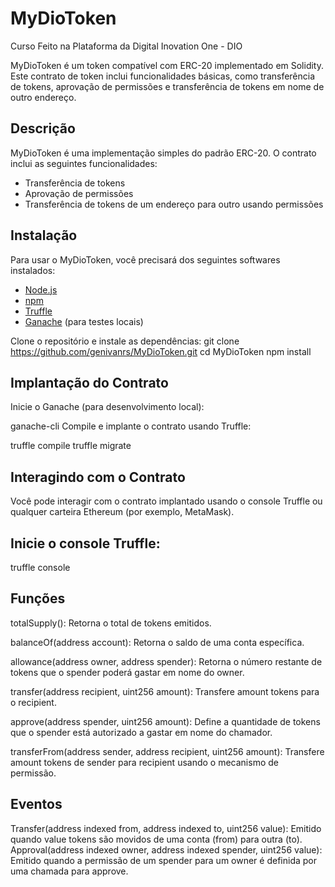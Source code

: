 # MyDioToken
Curso Feito na Plataforma da Digital Inovation One - DIO

MyDioToken é um token compatível com ERC-20 implementado em Solidity. Este contrato de token inclui funcionalidades básicas, como transferência de tokens, aprovação de permissões e transferência de tokens em nome de outro endereço.

## Descrição

MyDioToken é uma implementação simples do padrão ERC-20. O contrato inclui as seguintes funcionalidades:

- Transferência de tokens
- Aprovação de permissões
- Transferência de tokens de um endereço para outro usando permissões

## Instalação

Para usar o MyDioToken, você precisará dos seguintes softwares instalados:

- [Node.js](https://nodejs.org/)
- [npm](https://www.npmjs.com/)
- [Truffle](https://www.trufflesuite.com/truffle)
- [Ganache](https://www.trufflesuite.com/ganache) (para testes locais)

Clone o repositório e instale as dependências:
git clone https://github.com/genivanrs/MyDioToken.git
cd MyDioToken
npm install

## Implantação do Contrato
Inicie o Ganache (para desenvolvimento local):

ganache-cli
Compile e implante o contrato usando Truffle:

truffle compile
truffle migrate
## Interagindo com o Contrato
Você pode interagir com o contrato implantado usando o console Truffle ou qualquer carteira Ethereum (por exemplo, MetaMask).

## Inicie o console Truffle:

truffle console

## Funções

totalSupply(): Retorna o total de tokens emitidos.

balanceOf(address account): Retorna o saldo de uma conta específica.

allowance(address owner, address spender): Retorna o número restante de tokens que o spender poderá gastar em nome do owner.

transfer(address recipient, uint256 amount): Transfere amount tokens para o recipient.

approve(address spender, uint256 amount): Define a quantidade de tokens que o spender está autorizado a gastar em nome do chamador.

transferFrom(address sender, address recipient, uint256 amount): Transfere amount tokens de sender para recipient usando o mecanismo de permissão.

## Eventos
Transfer(address indexed from, address indexed to, uint256 value): Emitido quando value tokens são movidos de uma conta (from) para outra (to).
Approval(address indexed owner, address indexed spender, uint256 value): Emitido quando a permissão de um spender para um owner é definida por uma chamada para approve.


